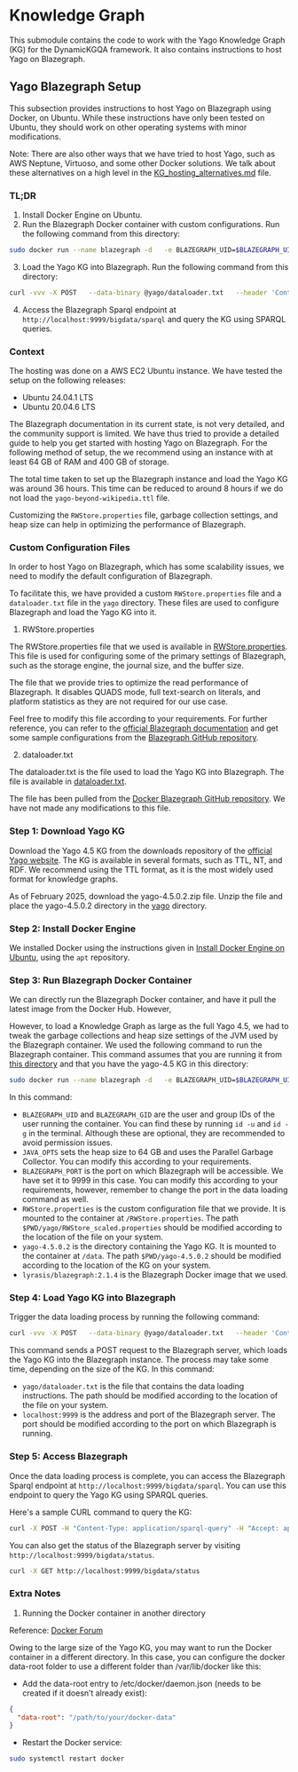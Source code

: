 # Knowledge Graph

This submodule contains the code to work with the Yago Knowledge Graph (KG) for the DynamicKGQA framework.
It also contains instructions to host Yago on Blazegraph.


## Yago Blazegraph Setup

This subsection provides instructions to host Yago on Blazegraph using Docker, on Ubuntu. While these instructions have only been tested on Ubuntu, they should work on other operating systems with minor modifications.

Note: There are also other ways that we have tried to host Yago, such as AWS Neptune, Virtuoso, and some other Docker solutions. We talk about these alternatives on a high level in the [KG_hosting_alternatives.md](./KG_hosting_alternatives.md) file.

### TL;DR

1. Install Docker Engine on Ubuntu.
2. Run the Blazegraph Docker container with custom configurations.
Run the following command from this directory:
```bash
sudo docker run --name blazegraph -d   -e BLAZEGRAPH_UID=$BLAZEGRAPH_UID   -e BLAZEGRAPH_GID=$BLAZEGRAPH_GID   -e JAVA_OPTS="-Xmx64g -XX:+UseParallelGC"   -p 9999:8080   -v $PWD/yago/RWStore_scaled.properties:/RWStore.properties   -v $PWD/yago-4.5.0.2:/data   lyrasis/blazegraph:2.1.4
```
3. Load the Yago KG into Blazegraph.
Run the following command from this directory:
```bash
curl -vvv -X POST   --data-binary @yago/dataloader.txt   --header 'Content-Type:text/plain'   http://localhost:9999/bigdata/dataloader
```
4. Access the Blazegraph Sparql endpoint at `http://localhost:9999/bigdata/sparql` and query the KG using SPARQL queries.


### Context

The hosting was done on a AWS EC2 Ubuntu instance. We have tested the setup on the following releases:
- Ubuntu 24.04.1 LTS
- Ubuntu 20.04.6 LTS

The Blazegraph documentation in its current state, is not very detailed, and the community support is limited. We have thus tried to provide a detailed guide to help you get started with hosting Yago on Blazegraph. 
For the following method of setup, the we recommend using an instance with at least 64 GB of RAM and 400 GB of storage.

The total time taken to set up the Blazegraph instance and load the Yago KG was around 36 hours. This time can be reduced to around 8 hours if we do not load the `yago-beyond-wikipedia.ttl` file.

Customizing the `RWStore.properties` file, garbage collection settings, and heap size can help in optimizing the performance of Blazegraph. 


### Custom Configuration Files

In order to host Yago on Blazegraph, which has some scalability issues, we need to modify the default configuration of Blazegraph.

To facilitate this, we have provided a custom `RWStore.properties` file and a `dataloader.txt` file in the `yago` directory. These files are used to configure Blazegraph and load the Yago KG into it.

1. RWStore.properties

The RWStore.properties file that we used is available in [RWStore.properties](./yago/RWStore.properties). This file is used for configuring some of the primary settings of Blazegraph, such as the storage engine, the journal size, and the buffer size.

The file that we provide tries to optimize the read performance of Blazegraph. It disables QUADS mode, full text-search on literals, and platform statistics as they are not required for our use case. 

Feel free to modify this file according to your requirements. For further reference, you can refer to the [official Blazegraph documentation](https://blazegraph.com/database/apidocs/help-doc.html) and get some sample configurations from the [Blazegraph GitHub repository](https://github.com/blazegraph/database). 

2. dataloader.txt

The dataloader.txt is the file used to load the Yago KG into Blazegraph. The file is available in [dataloader.txt](./yago/dataloader.txt).

The file has been pulled from the [Docker Blazegraph GitHub repository](https://github.com/lyrasis/docker-blazegraph/blob/master/data/dataloader.txt.example). We have not made any modifications to this file.


### Step 1: Download Yago KG

Download the Yago 4.5 KG from the downloads repository of the [official Yago website](https://yago-knowledge.org/data/yago4.5/). The KG is available in several formats, such as TTL, NT, and RDF. We recommend using the TTL format, as it is the most widely used format for knowledge graphs.

As of February 2025, download the yago-4.5.0.2.zip file. Unzip the file and place the yago-4.5.0.2 directory in the [yago](./yago) directory.


### Step 2: Install Docker Engine

We installed Docker using the instructions given in [Install Docker Engine on Ubuntu](https://docs.docker.com/engine/install/ubuntu/#install-using-the-repository), using the `apt` repository.

### Step 3: Run Blazegraph Docker Container

We can directly run the Blazegraph Docker container, and have it pull the latest image from the Docker Hub. 
However, 

However, to load a Knowledge Graph as large as the full Yago 4.5, we had to tweak the garbage collections and heap size settings of the JVM used by the Blazegraph container. We used the following command to run the Blazegraph container. 
This command assumes that you are running it from [this directory](./) and that you have the yago-4.5 KG in this directory:

```bash
sudo docker run --name blazegraph -d   -e BLAZEGRAPH_UID=$BLAZEGRAPH_UID   -e BLAZEGRAPH_GID=$BLAZEGRAPH_GID   -e JAVA_OPTS="-Xmx64g -XX:+UseParallelGC"   -p 9999:8080   -v $PWD/yago/RWStore_scaled.properties:/RWStore.properties   -v $PWD/yago-4.5.0.2:/data   lyrasis/blazegraph:2.1.4
```

In this command:
- `BLAZEGRAPH_UID` and `BLAZEGRAPH_GID` are the user and group IDs of the user running the container. You can find these by running `id -u` and `id -g` in the terminal. Although these are optional, they are recommended to avoid permission issues.
- `JAVA_OPTS` sets the heap size to 64 GB and uses the Parallel Garbage Collector. You can modify this according to your requirements.
- `BLAZEGRAPH_PORT` is the port on which Blazegraph will be accessible. We have set it to 9999 in this case. You can modify this according to your requirements, however, remember to change the port in the data loading command as well.
- `RWStore.properties` is the custom configuration file that we provide. It is mounted to the container at `/RWStore.properties`. The path `$PWD/yago/RWStore_scaled.properties` should be modified according to the location of the file on your system.
- `yago-4.5.0.2` is the directory containing the Yago KG. It is mounted to the container at `/data`. The path `$PWD/yago-4.5.0.2` should be modified according to the location of the KG on your system.
- `lyrasis/blazegraph:2.1.4` is the Blazegraph Docker image that we used.

### Step 4: Load Yago KG into Blazegraph

Trigger the data loading process by running the following command:

```bash
curl -vvv -X POST   --data-binary @yago/dataloader.txt   --header 'Content-Type:text/plain'   http://localhost:9999/bigdata/dataloader
```

This command sends a POST request to the Blazegraph server, which loads the Yago KG into the Blazegraph instance. The process may take some time, depending on the size of the KG.
In this command:
- `yago/dataloader.txt` is the file that contains the data loading instructions. The path should be modified according to the location of the file on your system.
- `localhost:9999` is the address and port of the Blazegraph server. The port should be modified according to the port on which Blazegraph is running.

### Step 5: Access Blazegraph

Once the data loading process is complete, you can access the Blazegraph Sparql endpoint at `http://localhost:9999/bigdata/sparql`. You can use this endpoint to query the Yago KG using SPARQL queries.

Here's a sample CURL command to query the KG:

```bash
curl -X POST -H "Content-Type: application/sparql-query" -H "Accept: application/sparql-results+json" --data 'SELECT * WHERE {?s ?p ?o} LIMIT 10' http://localhost:9999/bigdata/sparql
```

You can also get the status of the Blazegraph server by visiting `http://localhost:9999/bigdata/status`.

```bash
curl -X GET http://localhost:9999/bigdata/status
```

### Extra Notes

1. Running the Docker container in another directory

Reference: [Docker Forum](https://forums.docker.com/t/configure-and-store-the-images-and-containers-to-the-different-folders/135593)

Owing to the large size of the Yago KG, you may want to run the Docker container in a different directory. In this case, you can configure the docker data-root folder to use a different folder than /var/lib/docker like this:
- Add the data-root entry to /etc/docker/daemon.json (needs to be created if it doesn’t already exist):
```json
{
  "data-root": "/path/to/your/docker-data"
}
```
- Restart the Docker service:
```bash
sudo systemctl restart docker
```